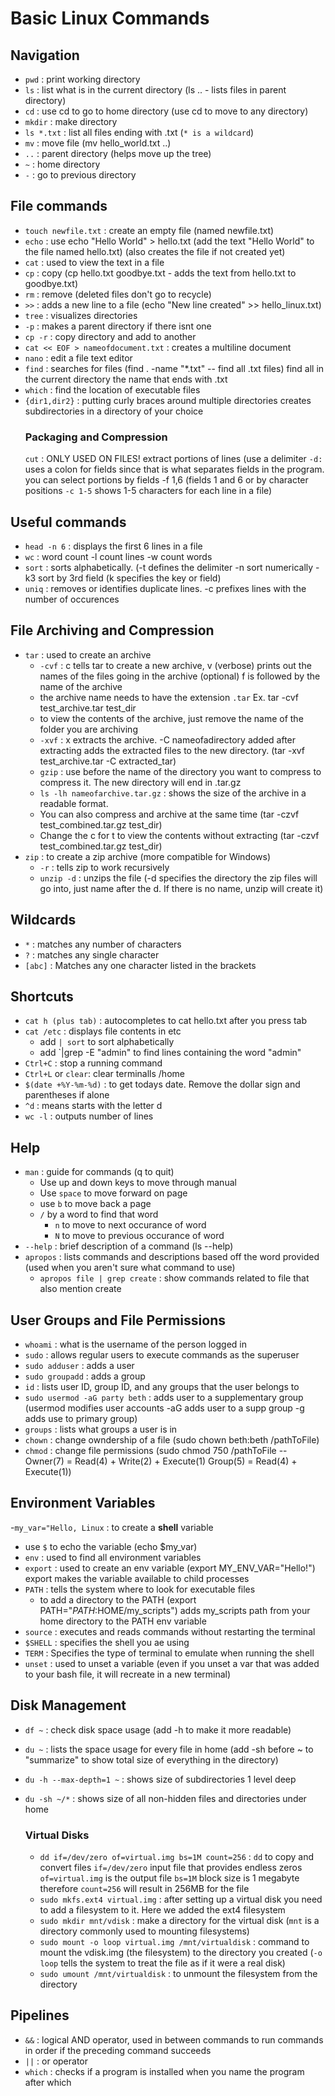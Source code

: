 # Basic Linux Commands

## Navigation
- `pwd` : print working directory
- `ls` : list what is in the current directory (ls .. - lists files in parent directory)
- `cd` : use cd to go to home directory (use cd to move to any directory)
- `mkdir` : make directory
- `ls *.txt` : list all files ending with .txt (`* is a wildcard`)
- `mv` : move file (mv hello_world.txt ..)
- `..` : parent directory (helps move up the tree)
- `~` : home directory
- `-` : go to previous directory
  
## File commands
- `touch newfile.txt` : create an empty file (named newfile.txt)
- `echo` : use echo "Hello World" > hello.txt (add the text "Hello World" to the file named hello.txt) (also creates the file if not created yet)
- `cat` : used to view the text in a file
- `cp` : copy (cp hello.txt goodbye.txt - adds the text from hello.txt to goodbye.txt)
- `rm` : remove (deleted files don't go to recycle)
- `>>` : adds a new line to a file (echo "New line created" >> hello_linux.txt)
- `tree` : visualizes directories
- `-p` : makes a parent directory if there isnt one
- `cp -r` : copy directory and add to another
- `cat << EOF > nameofdocument.txt` : creates a multiline document
- `nano` : edit a file text editor
- `find` : searches for files (find . -name "*.txt" -- find all .txt files) find all in the current directory the name that ends with .txt
- `which` : find the location of executable files
- `{dir1,dir2}` : putting curly braces around multiple directories creates subdirectories in a directory of your choice
  ### Packaging and Compression
  `cut` : ONLY USED ON FILES! extract portions of lines (use a delimiter `-d:` uses a colon for fields since that is what separates fields in the program. you can select portions by fields -f 1,6 (fields 1 and 6 or by character positions `-c 1-5` shows 1-5 characters for each line in a file)

## Useful commands
- `head -n 6` : displays the first 6 lines in a file
- `wc` : word count -l count lines -w count words
- `sort` : sorts alphabetically. (-t defines the delimiter -n sort numerically -k3 sort by 3rd field (k specifies the key or field)
- `uniq` : removes or identifies duplicate lines. -c prefixes lines with the number of occurences
  

## File Archiving and Compression
- `tar` : used to create an archive
  - `-cvf` : c tells tar to create a new archive, v (verbose) prints out the names of the files going in the archive (optional) f is followed by the name of    the archive
  - the archive name needs to have the extension `.tar` Ex. tar -cvf test_archive.tar test_dir
  - to view the contents of the archive, just remove the name of the folder you are archiving
  - `-xvf` : x extracts the archive. -C nameofadirectory added after extracting adds the extracted files to the new directory. (tar -xvf test_archive.tar -C    extracted_tar)
  - `gzip` : use before the name of the directory you want to compress to compress it. The new directory will end in .tar.gz
  - `ls -lh nameofarchive.tar.gz` : shows the size of the archive in a readable format.
  - You can also compress and archive at the same time (tar -czvf test_combined.tar.gz test_dir)
  - Change the c for t to view the contents without extracting (tar -czvf test_combined.tar.gz test_dir)
 - `zip` : to create a zip archive (more compatible for Windows)
   - `-r` : tells zip to work recursively
   - `unzip -d` : unzips the file (-d specifies the directory the zip files will go into, just name after the d. If there is no name, unzip will create it)

## Wildcards
- `*` : matches any number of characters
- `?` : matches any single character
- `[abc]` : Matches any one character listed in the brackets

## Shortcuts
- `cat h (plus tab)` : autocompletes to cat hello.txt after you press tab
- `cat /etc` : displays file contents in etc
  - add `| sort` to sort alphabetically
  - add `|grep -E "admin" to find lines containing the word "admin"
- `Ctrl+C` : stop a running command
- `Ctrl+L` or `clear`: clear terminalls /home
- `$(date +%Y-%m-%d)` : to get todays date. Remove the dollar sign and parentheses if alone
- `^d` : means starts with the letter d
- `wc -l` : outputs number of lines

## Help
- `man` : guide for commands (q to quit)
  - Use up and down keys to move through manual
  - Use `space` to move forward on page
  - use `b` to move back a page
  - `/` by a word to find that word
    - `n` to move to next occurance of word
    - `N` to move to previous occurance of word
- `--help` : brief description of a command (ls --help)
- `apropos` : lists commands and descriptions based off the word provided (used when you aren't sure what command to use)
  - `apropos file | grep create` : show commands related to file that also mention create
 
## User Groups and File Permissions
- `whoami` : what is the username of the person logged in
- `sudo` : allows regular users to execute commands as the superuser
- `sudo adduser` : adds a user
- `sudo groupadd` : adds a group
- `id` : lists user ID, group ID, and any groups that the user belongs to
- `sudo usermod -aG party beth` : adds user to a supplementary group (usermod modifies user accounts -aG adds user to a supp group -g adds use to primary group)
- `groups` : lists what groups a user is in
- `chown` : change owndership of a file (sudo chown beth:beth /pathToFile)
- `chmod` : change file permissions (sudo chmod 750 /pathToFile -- Owner(7) = Read(4) + Write(2) + Execute(1) Group(5) = Read(4) + Execute(1))

## Environment Variables
-`my_var="Hello, Linux` : to create a **shell** variable
  - use `$` to echo the variable (echo $my_var)
- `env` : used to find all environment variables
- `export` : used to create an env variable (export MY_ENV_VAR="Hello!") export makes the variable available to child processes
- `PATH` : tells the system where to look for executable files
  - to add a directory to the PATH (export PATH="$PATH:$HOME/my_scripts") adds my_scripts path from your home directory to the PATH env variable
- `source` : executes and reads commands without restarting the terminal
- `$SHELL` : specifies the shell you ae using
- `TERM` : Specifies the type of terminal to emulate when running the shell
- `unset` : used to unset a variable (even if you unset a var that was added to your bash file, it will recreate in a new terminal)

## Disk Management
- `df ~` : check disk space usage (add -h to make it more readable)
- `du ~` : lists the space usage for every file in home (add -sh before ~ to "summarize" to show total size of everything in the directory)
- `du -h --max-depth=1 ~` : shows size of subdirectories 1 level deep
- `du -sh ~/*` : shows size of all non-hidden files and directories under home

  ### Virtual Disks
  - `dd if=/dev/zero of=virtual.img bs=1M count=256` : `dd` to copy and convert files `if=/dev/zero` input file that provides endless zeros `of=virtual.img` is the output file `bs=1M` block size is 1 megabyte therefore `count=256` will result in 256MB for the file
  - `sudo mkfs.ext4 virtual.img` : after setting up a virtual disk you need to add a filesystem to it. Here we added the ext4 filesystem
  - `sudo mkdir mnt/vdisk` : make a directory for the virtual disk (`mnt` is a directory commonly used to mounting filesystems)
  - `sudo mount -o loop virtual.img /mnt/virtualdisk` : command to mount the vdisk.img (the filesystem) to the directory you created (`-o loop` tells the system to treat the file as if it were a real disk)
  - `sudo umount /mnt/virtualdisk` : to unmount the filesystem from the directory
 
## Pipelines
  - `&&` : logical AND operator, used in between commands to run commands in order if the preceding command succeeds
  - `||` : or operator
  - `which` : checks if a program is installed when you name the program after which


